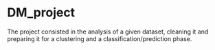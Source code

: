 # DM_project
The project consisted in the analysis of a given dataset, cleaning it and preparing it for a clustering and a classification/prediction phase.
